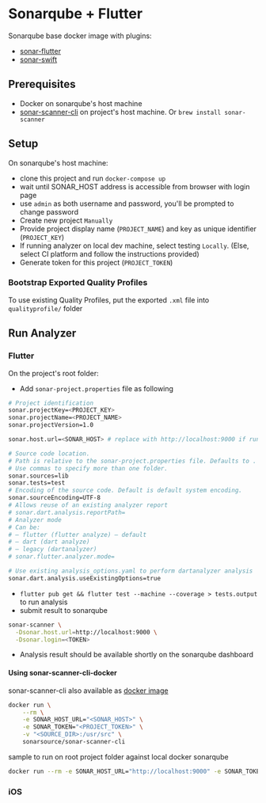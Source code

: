 # Sonarqube + Flutter

Sonarqube base docker image with plugins:

- [sonar-flutter](https://github.com/insideapp-oss/sonar-flutter)
- [sonar-swift](https://github.com/Idean/sonar-swift)

## Prerequisites

- Docker on sonarqube's host machine
- [sonar-scanner-cli](https://docs.sonarqube.org/latest/analysis/scan/sonarscanner/) on project's host machine. Or `brew install sonar-scanner`

## Setup

On sonarqube's host machine:

- clone this project and run `docker-compose up`
- wait until SONAR_HOST address is accessible from browser with login page
- use `admin` as both username and password, you'll be prompted to change password
- Create new project `Manually`
- Provide project display name (`PROJECT_NAME`) and key as unique identifier (`PROJECT_KEY`)
- If running analyzer on local dev machine, select testing `Locally`. (Else, select CI platform and follow the instructions provided)
- Generate token for this project (`PROJECT_TOKEN`)

### Bootstrap Exported Quality Profiles

To use existing Quality Profiles, put the exported `.xml` file into `qualityprofile/` folder

## Run Analyzer

### Flutter

On the project's root folder:

- Add `sonar-project.properties` file as following

```bash
# Project identification
sonar.projectKey=<PROJECT_KEY>
sonar.projectName=<PROJECT_NAME>
sonar.projectVersion=1.0

sonar.host.url=<SONAR_HOST> # replace with http://localhost:9000 if running docker-compose on the same machine

# Source code location.
# Path is relative to the sonar-project.properties file. Defaults to .
# Use commas to specify more than one folder.
sonar.sources=lib
sonar.tests=test
# Encoding of the source code. Default is default system encoding.
sonar.sourceEncoding=UTF-8
# Allows reuse of an existing analyzer report
# sonar.dart.analysis.reportPath=
# Analyzer mode
# Can be:
# — flutter (flutter analyze) — default
# — dart (dart analyze)
# — legacy (dartanalyzer)
# sonar.flutter.analyzer.mode=

# Use existing analysis_options.yaml to perform dartanalyzer analysis
sonar.dart.analysis.useExistingOptions=true

```

- `flutter pub get && flutter test --machine --coverage > tests.output` to run analysis
- submit result to sonarqube

```bash
sonar-scanner \
  -Dsonar.host.url=http://localhost:9000 \
  -Dsonar.login=<TOKEN>
```

- Analysis result should be available shortly on the sonarqube dashboard

#### Using sonar-scanner-cli-docker

sonar-scanner-cli also available as [docker image](https://github.com/SonarSource/sonar-scanner-cli-docker)

```bash
docker run \
    --rm \
    -e SONAR_HOST_URL="<SONAR_HOST>" \
    -e SONAR_TOKEN="<PROJECT_TOKEN>" \
    -v "<SOURCE_DIR>:/usr/src" \
    sonarsource/sonar-scanner-cli
```

sample to run on root project folder against local docker sonarqube

```bash
docker run --rm -e SONAR_HOST_URL="http://localhost:9000" -e SONAR_TOKEN="<PROJECT_TOKEN>" -v ".:/usr/src" --network="scanner-sq-network" sonarsource/sonar-scanner-cli
```

### iOS

